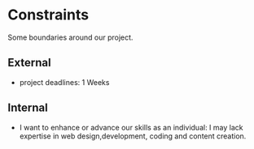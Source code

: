 
# Constraints

Some boundaries around our project.

## External

- project deadlines: 1 Weeks

## Internal

- I want to enhance or advance our skills as an individual: I may lack
  expertise in web design,development, coding and content creation.
